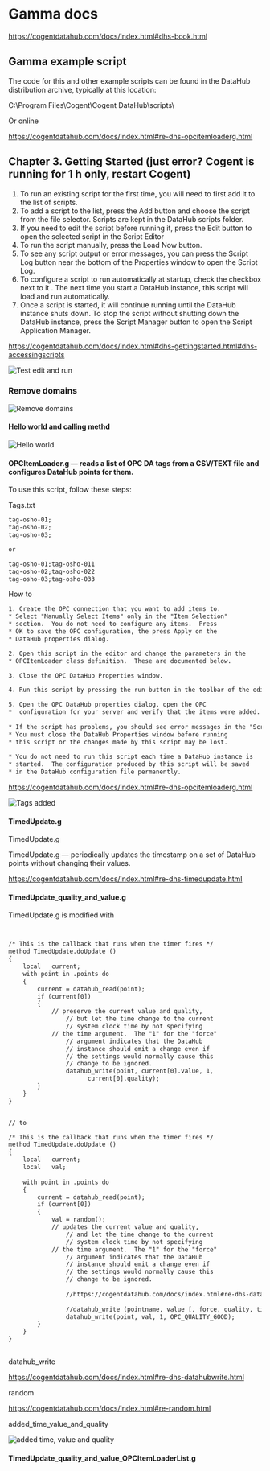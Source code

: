 # Gamma docs

https://cogentdatahub.com/docs/index.html#dhs-book.html

## Gamma example script

The code for this and other example scripts can be found in the DataHub distribution archive, typically at this location:

C:\Program Files\Cogent\Cogent DataHub\scripts\

Or online

https://cogentdatahub.com/docs/index.html#re-dhs-opcitemloaderg.html


## Chapter 3. Getting Started (just error? Cogent is running for 1 h only, restart Cogent)


1. To run an existing script for the first time, you will need to first add it to the list of scripts.
2. To add a script to the list, press the Add button and choose the script from the file selector. 
    Scripts are kept in the DataHub scripts folder.
3. If you need to edit the script before running it, press the Edit button to open the selected script in the Script Editor
4. To run the script manually, press the Load Now button.
5. To see any script output or error messages, you can press the Script Log button near the bottom of the Properties window to open the Script Log.
6. To configure a script to run automatically at startup, check the checkbox next to it . The next time you start a DataHub instance, this script will load and run automatically.
7. Once a script is started, it will continue running until the DataHub instance shuts down. To stop the script without shutting down the DataHub instance, press the Script Manager button to open the Script Application Manager.


https://cogentdatahub.com/docs/index.html#dhs-gettingstarted.html#dhs-accessingscripts


![Test edit and run](https://github.com/spawnmarvel/quickguides/blob/main/cogent-gamma/images/test_edit_run.jpg)


### Remove domains


![Remove domains](https://github.com/spawnmarvel/quickguides/blob/main/cogent-gamma/images/remove_domains.jpg)

#### Hello world and calling methd


![Hello world](https://github.com/spawnmarvel/quickguides/blob/main/cogent-gamma/images/hello_world.jpg)

#### OPCItemLoader.g — reads a list of OPC DA tags from a CSV/TEXT file and configures DataHub points for them.

To use this script, follow these steps:

Tags.txt

```txt
tag-osho-01;
tag-osho-02;
tag-osho-03;

or

tag-osho-01;tag-osho-011
tag-osho-02;tag-osho-022
tag-osho-03;tag-osho-033


```

How to
```txt
1. Create the OPC connection that you want to add items to.
* Select "Manually Select Items" only in the "Item Selection"
* section.  You do not need to configure any items.  Press
* OK to save the OPC configuration, the press Apply on the
* DataHub properties dialog.

2. Open this script in the editor and change the parameters in the
* OPCItemLoader class definition.  These are documented below.

3. Close the OPC DataHub Properties window.

4. Run this script by pressing the run button in the toolbar of the editor (the right-facing blue arrow).

5. Open the OPC DataHub properties dialog, open the OPC
*  configuration for your server and verify that the items were added.
 
* If the script has problems, you should see error messages in the "Script Log" window.
* You must close the DataHub Properties window before running
* this script or the changes made by this script may be lost.
 
* You do not need to run this script each time a DataHub instance is
* started.  The configuration produced by this script will be saved
* in the DataHub configuration file permanently.

```

https://cogentdatahub.com/docs/index.html#re-dhs-opcitemloaderg.html

![Tags added](https://github.com/spawnmarvel/quickguides/blob/main/cogent-gamma/images/tags_added.jpg)


#### TimedUpdate.g

TimedUpdate.g

TimedUpdate.g — periodically updates the timestamp on a set of DataHub points without changing their values.


https://cogentdatahub.com/docs/index.html#re-dhs-timedupdate.html



#### TimedUpdate_quality_and_value.g

TimedUpdate.g is modified with

```txt


/* This is the callback that runs when the timer fires */
method TimedUpdate.doUpdate ()
{
	local	current;
	with point in .points do
	{
		current = datahub_read(point);
		if (current[0])
		{
			// preserve the current value and quality,
		        // but let the time change to the current
		        // system clock time by not specifying 
			// the time argument.  The "1" for the "force"
		        // argument indicates that the DataHub 
		        // instance should emit a change even if 
		        // the settings would normally cause this 
		        // change to be ignored.
				datahub_write(point, current[0].value, 1,
				      current[0].quality);
		}
	}
}


// to

/* This is the callback that runs when the timer fires */
method TimedUpdate.doUpdate ()
{
	local	current;
	local	val;
	
	with point in .points do
	{
		current = datahub_read(point);
		if (current[0])
		{
			val = random();
			// updates the current value and quality,
		        // and let the time change to the current
		        // system clock time by not specifying 
			// the time argument.  The "1" for the "force"
		        // argument indicates that the DataHub 
		        // instance should emit a change even if 
		        // the settings would normally cause this 
		        // change to be ignored.
		        
		        //https://cogentdatahub.com/docs/index.html#re-dhs-datahubwrite.html
		        
		        //datahub_write (pointname, value [, force, quality, timestamp])
				datahub_write(point, val, 1, OPC_QUALITY_GOOD);
		}
	}
}



```

datahub_write

https://cogentdatahub.com/docs/index.html#re-dhs-datahubwrite.html

random

https://cogentdatahub.com/docs/index.html#re-random.html

added_time_value_and_quality


![added time, value and quality](https://github.com/spawnmarvel/quickguides/blob/main/cogent-gamma/images/added_time_value_and_quality.png)



#### TimedUpdate_quality_and_value_OPCItemLoaderList.g




